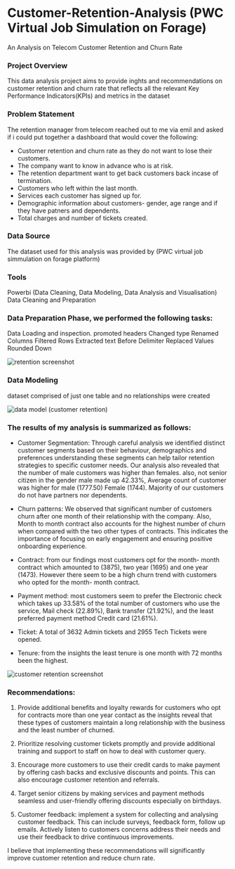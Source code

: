 
# Customer-Retention-Analysis (PWC Virtual Job Simulation on Forage)

An Analysis on Telecom Customer Retention and Churn Rate 

### Project Overview
This data analysis project aims to provide inghts and recommendations on customer retention and churn rate that reflects all the relevant Key Performance Indicators(KPIs) and metrics in the dataset

### Problem Statement
The retention manager from telecom reached out to me via emil and asked if i could put together a dashboard that would cover the following:

- Customer retention and churn rate as they do not want to lose their customers.
- The company want to know in advance who is at risk.
- The retention department want to get back customers back incase of termination.
- Customers who left within the last month.
- Services each customer has signed up for.
- Demographic information about customers- gender, age range and if they have patners and dependents.
- Total charges and number of tickets created.

### Data Source
The dataset used for this analysis was provided by (PWC virtual job simmulation on forage platform)

### Tools
Powerbi (Data Cleaning, Data Modeling, Data Analysis and Visualisation)
Data Cleaning and Preparation

### Data Preparation Phase, we performed the following tasks:

Data Loading and inspection.
promoted headers
Changed type
Renamed Columns
Filtered Rows
Extracted text Before Delimiter
Replaced Values
Rounded Down

![retention screenshot](https://github.com/rakiya30/Customer-Retention-Analysis/assets/154539987/1e2f2ab9-8154-4a59-963e-7d5969aa2d79)

### Data Modeling
dataset comprised of just one table and no relationships were created

![data model (customer retention)](https://github.com/rakiya30/Customer-Retention-Analysis/assets/154539987/16590c4f-7b8d-418d-9610-e730375aee45)


### The results of my analysis is summarized as follows:

- Customer Segmentation: Through careful analysis we identified distinct customer segments
based on their behaviour, demographics and preferences understanding these segments can
help tailor retention strategies to specific customer needs. Our analysis also revealed that
the number of male customers was higher than females. also, not senior citizen in the
gender male made up 42.33%, Average count of customer was higher for male (1777.50)
Female (1744). Majority of our customers do not have partners nor dependents.

- Churn patterns: We observed that significant number of customers churn after one month
of their relationship with the company. Also, Month to month contract also accounts for the
highest number of churn when compared with the two other types of contracts. This
indicates the importance of focusing on early engagement and ensuring positive onboarding
experience.

- Contract: from our findings most customers opt for the month- month contract which
amounted to (3875), two year (1695) and one year (1473). However there seem to be a high
churn trend with customers who opted for the month- month contract.

- Payment method: most customers seem to prefer the Electronic check which takes up
33.58% of the total number of customers who use the service, Mail check (22.89%), Bank
transfer (21.92%), and the least preferred payment method Credit card (21.61%).

- Ticket: A total of 3632 Admin tickets and 2955 Tech Tickets were opened.

- Tenure: from the insights the least tenure is one month with 72 months been the highest.
  
![customer retention screenshot](https://github.com/rakiya30/Customer-Retention-Analysis/assets/154539987/231c5051-2d6a-42e7-9b18-677866127034)

### Recommendations:

1. Provide additional benefits and loyalty rewards for customers who opt for contracts more
than one year contact as the insights reveal that these types of customers maintain a long
relationship with the business and the least number of churned.

2. Prioritize resolving customer tickets promptly and provide additional training and support to
staff on how to deal with customer query.

3. Encourage more customers to use their credit cards to make payment by offering cash backs
and exclusive discounts and points. This can also encourage customer retention and
referrals.

4. Target senior citizens by making services and payment methods seamless and user-friendly
offering discounts especially on birthdays.

5. Customer feedback: implement a system for collecting and analysing customer feedback.
This can include surveys, feedback form, follow up emails. Actively listen to customers
concerns address their needs and use their feedback to drive continuous improvements.

I believe that implementing these recommendations will significantly improve customer retention
and reduce churn rate. 
